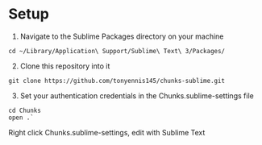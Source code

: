 
# Setup

1. Navigate to the Sublime Packages directory on your machine
```
cd ~/Library/Application\ Support/Sublime\ Text\ 3/Packages/
```

2. Clone this repository into it
```
git clone https://github.com/tonyennis145/chunks-sublime.git
```

3. Set your authentication credentials in the Chunks.sublime-settings file
```
cd Chunks
open .`
```

Right click Chunks.sublime-settings, edit with Sublime Text
